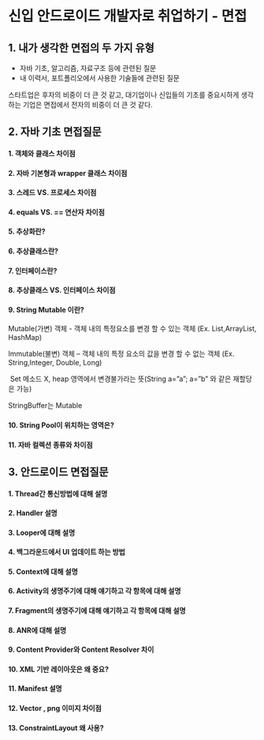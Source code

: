 # 신입 안드로이드 개발자로 취업하기 - 면접



## 1. 내가 생각한 면접의 두 가지 유형

- 자바 기초, 알고리즘, 자료구조 등에 관련된 질문
- 내 이력서, 포트폴리오에서 사용한 기술들에 관련된 질문

스타트업은 후자의 비중이 더 큰 것 같고, 대기업이나 신입들의 기초를 중요시하게 생각하는 기업은 면접에서 전자의 비중이 더 큰 것 같다. 



## 2. 자바 기초 면접질문

#### 1. 객체와 클래스 차이점



#### 2. 자바 기본형과 wrapper 클래스 차이점



#### 3. 스레드 VS. 프로세스 차이점



#### 4. equals VS.  == 연산자  차이점



#### 5. 추상화란?



#### 6. 추상클래스란?



#### 7. 인터페이스란?



#### 8. 추상클래스 VS. 인터페이스 차이점

 

#### 9. String Mutable 이란?

Mutable(가변) 객체 - 객체 내의 특정요소를 변경 할 수 있는 객체 (Ex. List,ArrayList, HashMap)

Immutable(불변) 객체 – 객체 내의 특정 요소의 값을 변경 할 수 없는 객체 (Ex. String,Integer, Double, Long)

​                                               Set 메소드 X,  heap 영역에서 변경불가라는 뜻(String a=”a”; a=”b” 와 같은 재할당은 가능)

StringBuffer는 Mutable



#### 10. String Pool이 위치하는 영역은?



#### 11. 자바 컬렉션 종류와 차이점





## 3. 안드로이드 면접질문

#### 1. Thread간 통신방법에 대해 설명



#### 2. Handler 설명



#### 3. Looper에 대해 설명



#### 4. 백그라운드에서 UI 업데이트 하는 방법



#### 5. Context에 대해 설명



#### 6. Activity의 생명주기에 대해 얘기하고 각 항목에 대해 설명



#### 7. Fragment의 생명주기에 대해 얘기하고 각 항목에 대해 설명



#### 8. ANR에 대해 설명



#### 9. Content Provider와 Content Resolver 차이



#### 10. XML 기반 레이아웃은 왜 중요?



#### 11. Manifest 설명



#### 12. Vector , png 이미지 차이점



#### 13. ConstraintLayout 왜 사용?





